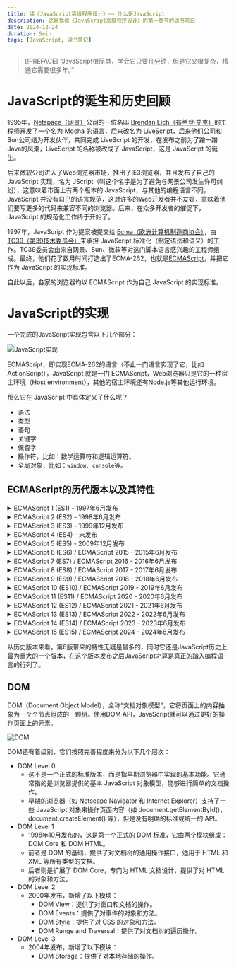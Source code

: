 ```yaml
---
title: 读《JavaScript高级程序设计》—— 什么是JavaScript
description: 这是我读《JavaScript高级程序设计》的第一章节的读书笔记
date: 2024-12-24
duration: 5min
tags: [JavaScript, 读书笔记]
---
```


> [!PREFACE]
> “JavaScript很简单，学会它只要几分钟，但是它又很复杂，精通它需要很多年。”

# JavaScript的诞生和历史回顾

1995年，[Netspace（网景）](https://zh.wikipedia.org/wiki/%E7%B6%B2%E6%99%AF)公司的一位名叫 [Brendan Eich（布兰登·艾克）](https://zh.wikipedia.org/wiki/%E5%B8%83%E8%98%AD%E7%99%BB%C2%B7%E8%89%BE%E5%85%8B)的工程师开发了一个名为 Mocha 的语言，后来改名为 LiveScript，后来他们公司和Sun公司结为开发伙伴，共同完成 LiveScript 的开发，在发布之前为了蹭一蹭Java的风潮，LiveScript 的名称被改成了 JavaScript，这是 JavaScript 的诞生。

后来微软公司进入了Web浏览器市场，推出了IE3浏览器，并且发布了自己的 JavaScript 实现，名为 JScript（叫这个名字是为了避免与网景公司发生许可纠纷），这意味着市面上有两个版本的 JavaScript，与其他的编程语言不同，JavaScript 并没有自己的语言规范，这对许多的Web开发者并不友好，意味着他们要写更多的代码来兼容不同的浏览器。后来，在众多开发者的催促下，JavaScript 的规范化工作终于开始了。

1997年，JavaScript 作为提案被提交给 [Ecma（欧洲计算机制造商协会）](https://zh.wikipedia.org/wiki/Ecma%E5%9B%BD%E9%99%85)，由 [TC39（第39技术委员会）](https://tc39.es/zh-Hans)来承担 JavaScript 标准化（制定语法和语义）的工作。TC39委员会由来自网景、Sun、微软等对这门脚本语言感兴趣的工程师组成。最终，他们花了数月时间打造出了ECMA-262，也就是[ECMAScript](https://zh.wikipedia.org/wiki/ECMAScript)，并把它作为 JavaScript 的实现标准。

自此以后，各家的浏览器均以 ECMAScript 作为自己 JavaScript 的实现标准。

# JavaScript的实现

一个完成的JavaScript实现包含以下几个部分：

![JavaScript实现](/images/JavaScript实现.svg)

ECMAScript，即实现ECMA-262的语言（不止一门语言实现了它，比如ActionScript），JavaScript 就是一门 ECMAScript，Web浏览器只是它的一种宿主环境（Host environment），其他的宿主环境还有Node.js等其他运行环境。

那么它在 JavaScript 中具体定义了什么呢？
- 语法
- 类型
- 语句
- 关键字
- 保留字
- 操作符，比如：数学运算符和逻辑运算符。
- 全局对象，比如：`window`、`console`等。

## ECMAScript的历代版本以及其特性

<details>
    <summary>ECMAScript 1 (ES1) - 1997年6月发布</summary>

- 第一个正式发布的 ECMAScript 标准，定义了基本的语言特性和语法。
- 包括变量声明、基本运算符、控制结构（如 if、for 循环）等。
- 定义了基本的数据类型，如 Number、String、Boolean 等。
</details>

<details>
    <summary>ECMAScript 2 (ES2) - 1998年6月发布</summary>

- 主要是对 ES1 的修订，进行了一些语法和规范化的调整。
- 没有引入新的功能或特性，主要用于增强标准的兼容性和一致性。
</details>

<details>
    <summary>ECMAScript 3 (ES3) - 1999年12月发布</summary>

- 增强了正则表达式支持。
- 引入了新的语法和特性，如 try...catch 异常处理、`String.prototype.trim()`、数组方法（如 map、filter 等）。
- 支持 严格模式（strict mode），尽管严格模式直到后来的版本才成为正式特性。
</details>

<details>
    <summary>ECMAScript 4 (ES4) - 未发布</summary>

- ES4 是一个计划中的版本，但由于其相对于ES3的跨度太大（几乎像是在ES3上新定义了一门语言），所以在最终发布之前被放弃了。它包含了许多创新的功能，如类（class）、模块、接口、类型声明、协程等。
- 与此同时，TC39的一个子委员会提出了另外一份提案，只需要在JavaScript引擎基础上做一些更改就可以实现。最终被主委员会支持，这个版本内部叫ES3.1，最后转变为ES5发布。
- 因为无法达成共识，ES4 被放弃，随后 ECMAScript 的更新转向了 ES5。
</details>

<details>
    <summary>ECMAScript 5 (ES5) - 2009年12月发布</summary>

- 严格模式（strict mode）：强制执行更严格的错误检查，并禁用一些容易出错的 JavaScript 特性。
- 新增了 JSON 支持，通过 `JSON.parse()` 和 `JSON.stringify()` 方法。
- 引入了 `Array.prototype.forEach、Array.prototype.map` 等数组方法。
- 对 Object 增强了支持（如 `Object.create()、Object.defineProperty()`）。
- 支持 `getter/setter` 方法。
- 增强了 `eval()` 和 `with` 的行为。
</details>

<details>
    <summary>ECMAScript 6 (ES6) / ECMAScript 2015 - 2015年6月发布</summary>

- 符号（Symbol）：引入了新的数据类型，用于唯一标识符。
- 类（class）：引入了类的概念，简化了面向对象编程。
- 模块（import/export）：支持模块化编程，使代码更易维护。
- 箭头函数（=>）：提供了一种更简洁的函数表达式，且有词法作用域的 this。
- Set 和 Map，以及它们的弱引用版本：引入了新的数据结构，用于集合操作。
- Fetch API：提供了一种更简单的 HTTP 请求方式。
- 默认参数和剩余参数：提供了更灵活的参数传递方式。
- 模板字符串（Template literals）：提供了多行字符串和内插变量的语法。
- Promise：用于异步编程，解决回调地狱的问题。
- 迭代器（Iterator）和生成器（Generator）：迭代器用于遍历对象和数组，生成器允许创建可以暂停和恢复的函数。
- let 和 const：块级作用域的变量声明，避免了传统的 var 作用域问题。
- 解构赋值：简化了对象和数组的赋值操作。
- 增强对象字面量：简化了对象字面量的写法。
- 代理和反射：Proxy 用于拦截对象的操作，Reflect定义了一组对象的基本操作方法，它们属于元编程的一部分。
- 类型化数组（Typed Arrays）：支持更多的数据类型，如 Uint8Array、Int8Array 等。
- 正则表达式：`RegExp.prototype.flags` 返回正则表达式的标志，粘性标志（y），Unicode标志（u），`\u{}` 语法，对 Unicode 的扩展支持。
</details>

<details>
    <summary>ECMAScript 7 (ES7) / ECMAScript 2016 - 2016年6月发布</summary>

- 指数运算符（Exponentiation Operator）：引入了 `**` 作为指数运算符，替代 `Math.pow()`。
- `Array.prototype.includes`：检查数组是否包含某个值。
</details>

<details>
    <summary>ECMAScript 8 (ES8) / ECMAScript 2017 - 2017年6月发布</summary>

- Async/Await：简化异步代码的写法，成为 JavaScript 异步编程的标准。
- 异步迭代（Async Iteration）：使得异步操作支持 `for-await-of` 循环。
- `Object.entries()` 和 `Object.values()`：获取对象的键值对或值数组。
- `Object.getOwnPropertyDescriptors()`：获取对象的所有属性的描述符（descriptor）。
- 字符串填充（String padding）：`String.prototype.padStart()` 和 `String.prototype.padEnd()`。
- 共享内存和原子操作（Shared memory and Atomics）：为并行编程提供了支持。
- 尾逗号（Trailing comma）：支持在数组和对象字面量中使用尾逗号支持。
</details>

<details>
    <summary>ECMAScript 9 (ES9) / ECMAScript 2018 - 2018年6月发布</summary>

- 异步迭代（Async Iteration）：使得异步操作支持 `for-await-of` 循环。
- 对象展开/剩余（Object spread/rest）：通过 `...` 操作符进行对象的展开和获取剩余参数。
- 正则表达式改进：添加了命名捕获组和后行断言，支持 s（dotAll）标志和 Unicode property escapes。
- Promise.finally()：为 Promise 提供了 finally 方法，在处理完成后执行清理工作。
</details>

<details>
    <summary>ECMAScript 10 (ES10) / ECMAScript 2019 - 2019年6月发布</summary>

- `Array.prototype.flat()` 和 `Array.prototype.flatMap`()：展平数组。
- `Object.fromEntries()`：从键值对转换为对象。
- `String.prototype.trimStart()` 和 `String.prototype.trimEnd()`：用于修剪字符串的开始和结束部分。
- 符号（Symbol）增强：`Symbol.prototype.description` 获取符号的描述。
- `Function.prototype.toString()`：返回函数的字符串表示函数的源代码。
- 可选catch绑定（Optional catch binding）：允许在 catch 语句中绑定变量。
- `Array.prototype.sort()`：固定了排序顺序。
</details>

<details>
    <summary>ECMAScript 11 (ES11) / ECMAScript 2020 - 2020年6月发布</summary>

- BigInt：提供了对大整数的支持，超过了 JavaScript 中 Number 类型的最大值。
- 动态导入（Dynamic import）：允许动态加载模块。
- 可选链（Optional chaining）：允许在链式调用中使用可选成员。
- 空值合并（Nullish coalescing）：允许在表达式中使用 `??` 运算符。
- `Promise.allSettled()`：允许获取多个 Promise 的执行结果，无论它们是成功还是失败。
- `globalThis`：统一访问全局对象的方法。
- `import.meta`：获取模块的元数据。
- `String.prototype.matchAll()`：获取字符串中所有匹配的子字符串。
- `for...in` 优化：避免获取继承的属性。
- 模块导出命名（Named exports）：允许在模块中导出命名的成员。
</details>

<details>
    <summary>ECMAScript 12 (ES12) / ECMAScript 2021 - 2021年6月发布</summary>

- 逻辑赋值运算符（Logical Assignment Operators）：简化了条件赋值操作，支持 `&&=, ||=, ??=`。
- 聚合错误（AggregateError）：用于将多个错误合并为一个错误。
- 数字分隔符（Numeric Separators）：可以使用 _ 分隔数字，提高可读性。
- `String.prototype.replaceAll()`：替换字符串中所有匹配的子字符串。
- `Promise.any()`：类似于 Promise.race()，返回第一个成功的 Promise。
- 弱引用（Weak Reference）：用于创建弱引用，可以在垃圾回收时清除不再使用的对象。
- Internationalization API：提供了国际化的支持，包括日期和数字格式化。
- FinalizationRegistry：可以在对象被垃圾回收时执行清理操作。
</details>

<details>
    <summary>ECMAScript 13 (ES13) / ECMAScript 2022 - 2022年6月发布</summary>

- `at()`方法：支持字符串、数组，支持负索引。
- 类字段和私有字段：使用 `#` 修饰私有字段。
- 顶层 await（Top-level await）：在模块的顶层支持 await，无需在函数内使用。
- Error Cause：为错误对象添加 cause 属性，便于追踪错误的原因。
- `Object.hasOwn()`：检查对象是否拥有某个属性。
- 正则表达式支持 `d` 标志，提供索引位置。
</details>

<details>
    <summary>ECMAScript 14 (ES14) / ECMAScript 2023 - 2023年6月发布</summary>

- `findLast()` 和 `findLastIndex()`：在数组中查找最后一个匹配的元素和索引。
- Hashbang：支持在脚本文件的开头添加 `#!` 作为注释，表示脚本使用特定的解释器。
- 添加了一些不会修改源数组版本的方法：`toSorted()`，`toSpliced()`，`toReversed()`、`with()`。
- Set方法增强：添加了`Set.prototype.difference()`、`Set.prototype.intersection()`、`Set.prototype.union()`、`Set.prototype.symmetricDifference()`、`Set.prototype.isDisjointFrom()`方法，用于处理集合的交集，差集，并集，对称差集。
- 支持未注册的符号成为弱引用的key。
</details>

<details>
    <summary>ECMAScript 15 (ES15) / ECMAScript 2024 - 2024年6月发布</summary>

- `Object.groupBy()`：对对象的键进行分组，返回一个对象，键为分组后的键，值为分组后的值。
- `Promise.withResolvers()`：创建一个 Promise 对象，同时返回 resolve 和 reject 函数。
- 正则表达式支持 `v` 标志，使用 Unicode 属性集模式。
</details>

从历史版本来看，第6版带来的特性无疑是最多的，同时它还是JavaScript历史上最为重大的一个版本，在这个版本发布之后JavaScript才算是真正的踏入编程语言的行列了。

## DOM

DOM（Document Object Model），全称“文档对象模型”，它将页面上的内容抽象为一个个节点组成的一颗树。使用DOM API，JavaScript就可以通过更好的操作页面上的元素。

![DOM](/images/DOM.svg)

DOM还有着级别，它们按照完善程度来分为以下几个层次：
- DOM Level 0
  - 这不是一个正式的标准版本，而是指早期浏览器中实现的基本功能。它通常指的是浏览器提供的基本 JavaScript 对象模型，能够进行简单的文档操作。
  - 早期的浏览器（如 Netscape Navigator 和 Internet Explorer）支持了一些 JavaScript 对象来操作页面内容（如 document.getElementById()，document.createElement() 等），但是没有明确的标准或统一的 API。
- DOM Level 1
  - 1998年10月发布的，这是第一个正式的 DOM 标准，它由两个模块组成：DOM Core 和 DOM HTML。
  - 前者是 DOM 的基础，提供了对文档树的通用操作接口，适用于 HTML 和 XML 等所有类型的文档。
  - 后者则是扩展了 DOM Core，专门为 HTML 文档设计，提供了对  HTML 的对象和方法。
- DOM Level 2
  - 2000年发布，新增了以下模块：
    - DOM View：提供了对窗口和文档的操作。
    - DOM Events：提供了对事件的对象和方法。
    - DOM Style：提供了对 CSS 的对象和方法。
    - DOM Range and Traversal：提供了对文档树的遍历操作。
- DOM Level 3
  - 2004年发布，新增了以下模块：
    - DOM Storage：提供了对本地存储的操作。
